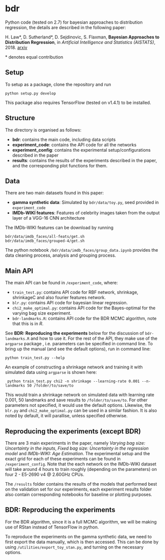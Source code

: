 # bdr
Python code (tested on 2.7) for bayesian approaches to distribution regression, the details are described in the following paper: 

H. Law*, D. Sutherland*, D. Sejdinovic, S. Flaxman, __Bayesian Approaches to Distribution Regression__, in _Artificial Intelligence and Statistics (AISTATS)_, 2018. [arxiv](https://arxiv.org/abs/1705.04293) 

\* denotes equal contribution

## Setup
To setup as a package, clone the repository and run
```
python setup.py develop
```
This package also requires TensorFlow (tested on v1.4.1) to be installed.
## Structure
The directory is organised as follows:
* __bdr__: contains the main code, including data scripts
* __experiment_code__: contains the API code for all the networks
* __experiment_config__: contains the experimental setup/configurations described in the paper
* __results__: contains the results of the experiments described in the paper, and the corresponding plot functions for them.

## Data
There are two main datasets found in this paper:
* __gamma synthetic data__: Simulated by `bdr/data/toy.py`, seed provided in `experiment_code`
* __IMDb-WIKI features__: Features of celebrity images taken from the output layer of a VGG-16 CNN architecture

The IMDb-WIKI features can be download by running
```
bdr/data/imdb_faces/all-feats/get.sh
bdr/data/imdb_faces/grouped-4/get.sh
```
The python notebook `/bdr/data/imdb_faces/group_data.ipynb` provides the data cleaning process, analysis and grouping process.

## Main API
The main API can be found in `/experiment_code`, where:
* `train_test.py`: contains API code for RBF network, shrinkage, shrinkageC and also fourier features network.
* `blr.py`: contains API code for bayesian linear regression.
* `chi2_make_optimal.py`: contains API code for the Bayes-optimal for the varying bag size experiment.
* `bdr-landmarks.R`: contains API code for the BDR MCMC algorithm, note that this is in _R_.

See __BDR: Reproducing the experiments__ below for the discussion of `bdr-landmarks.R` and how to use it. For the rest of the API, they make use of the `argparse` package , i.e. parameters can be specified in command line. To bring up the manual (and see the default options), run in command line:
```
python train_test.py --help
```
An example of constructing a shrinkage network and training it with simulated data using `argparse` is shown here:
```
 python train_test.py chi2 -n shrinkage --learning-rate 0.001 --n-landmarks 50 /folder/to/save/to
 ```
 This would train a shrinkage network on simulated data with learning rate 0.001, 50 landmarks and save results to `/folder/to/save/to`. For other parameters not specified, it would use the default options. Likewise, the `blr.py` and `chi2_make_optimal.py` can be used in a similar fashion. It is also noted by default, it will parallise, unless specified otherwise.
 
 ## Reproducing the experiments (except BDR)
There are 3 main experiments in the paper, namely _Varying bag size: Uncertainty in the inputs_, _Fixed bag size: Uncertainty in the regression model_ and _IMDb-WIKI: Age Estimation_. The experimental setup and the exact grid for each of these experiments can be found in `/experiment_config`. Note that the each network on the IMDb-WIKI dataset will take around 4 hours to train roughly (depending on the parameters) on four 2 - E5-2690 v4 @ 2.60GHz	CPUs.

The `/results` folder contains the results of the models that performed best on the validation set for our experiments, each experiment results folder also contain corresponding notebooks for baseline or plotting purposes.

 ## BDR: Reproducing the experiments 
For the BDR algorithm, since it is a full MCMC algorithm, we will be making use of RStan instead of TensorFlow in python. 

To reproduce the experiments on the gamma synthetic data, we need to first export the data manually, which is then accessed. This can be done by using `/utilities/export_toy_stan.py`, and turning on the necessary options.  
